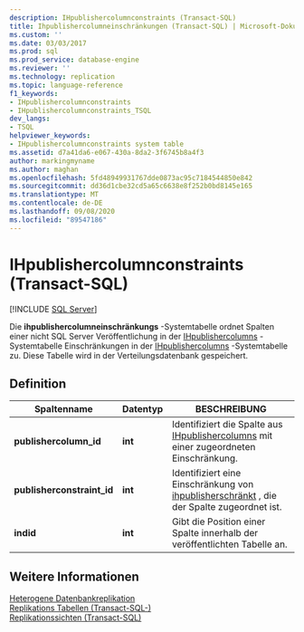 ```yaml
---
description: IHpublishercolumnconstraints (Transact-SQL)
title: Ihpublishercolumneinschränkungen (Transact-SQL) | Microsoft-Dokumentation
ms.custom: ''
ms.date: 03/03/2017
ms.prod: sql
ms.prod_service: database-engine
ms.reviewer: ''
ms.technology: replication
ms.topic: language-reference
f1_keywords:
- IHpublishercolumnconstraints
- IHpublishercolumnconstraints_TSQL
dev_langs:
- TSQL
helpviewer_keywords:
- IHpublishercolumnconstraints system table
ms.assetid: d7a41da6-e067-430a-8da2-3f6745b8a4f3
author: markingmyname
ms.author: maghan
ms.openlocfilehash: 5fd48949931767dde0873ac95c7184544850e842
ms.sourcegitcommit: dd36d1cbe32cd5a65c6638e8f252b0bd8145e165
ms.translationtype: MT
ms.contentlocale: de-DE
ms.lasthandoff: 09/08/2020
ms.locfileid: "89547186"
---
```

# <a name="ihpublishercolumnconstraints-transact-sql"></a>IHpublishercolumnconstraints (Transact-SQL)
[!INCLUDE [SQL Server](../../includes/applies-to-version/sqlserver.md)]

  Die **ihpublishercolumneinschränkungs** -Systemtabelle ordnet Spalten einer nicht SQL Server Veröffentlichung in der [IHpublishercolumns](../../relational-databases/system-tables/ihpublishercolumns-transact-sql.md) -Systemtabelle Einschränkungen in der [IHpublishercolumns](../../relational-databases/system-tables/ihpublisherconstraints-transact-sql.md) -Systemtabelle zu. Diese Tabelle wird in der Verteilungsdatenbank gespeichert.  
  
## <a name="definition"></a>Definition  
  
|Spaltenname|Datentyp|BESCHREIBUNG|  
|-----------------|---------------|-----------------|  
|**publishercolumn_id**|**int**|Identifiziert die Spalte aus [IHpublishercolumns](../../relational-databases/system-tables/ihpublishercolumns-transact-sql.md) mit einer zugeordneten Einschränkung.|  
|**publisherconstraint_id**|**int**|Identifiziert eine Einschränkung von [ihpublisherschränkt](../../relational-databases/system-tables/ihpublisherconstraints-transact-sql.md) , die der Spalte zugeordnet ist.|  
|**indid**|**int**|Gibt die Position einer Spalte innerhalb der veröffentlichten Tabelle an.|  
  
## <a name="see-also"></a>Weitere Informationen  
 [Heterogene Datenbankreplikation](../../relational-databases/replication/non-sql/heterogeneous-database-replication.md)   
 [Replikations Tabellen &#40;Transact-SQL-&#41;](../../relational-databases/system-tables/replication-tables-transact-sql.md)   
 [Replikationssichten &#40;Transact-SQL&#41;](../../relational-databases/system-views/replication-views-transact-sql.md)  
  
  
